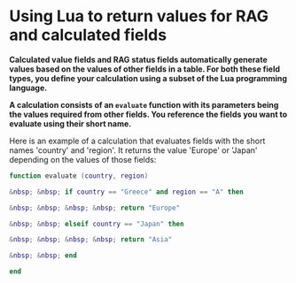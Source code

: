 

# Using Lua to return values for RAG and calculated fields

**Calculated value fields and RAG status fields automatically generate values based on the values of other fields in a table. For both these field types, you define your calculation using a subset of the Lua programming language.**

**A calculation consists of an ``evaluate`` function with its parameters being the values required from other fields. You reference the fields you want to evaluate using their short name.**

Here is an example of a calculation that evaluates fields with the short names 'country' and 'region'. It returns the value 'Europe' or 'Japan' depending on the values of those fields:&nbsp;&nbsp;

```lua
function evaluate (country, region)

&nbsp; &nbsp; if country == "Greece" and region == "A" then

&nbsp; &nbsp; &nbsp; &nbsp; return "Europe"

&nbsp; &nbsp; elseif country == "Japan" then

&nbsp; &nbsp; &nbsp; &nbsp; return "Asia"

&nbsp; &nbsp; end

end
```